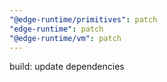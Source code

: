 ```yaml
---
"@edge-runtime/primitives": patch
"edge-runtime": patch
"@edge-runtime/vm": patch
---
```


build: update dependencies
